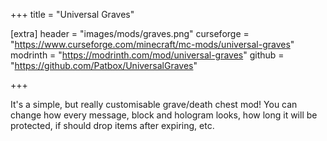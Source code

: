 +++
title = "Universal Graves"

[extra]
header = "images/mods/graves.png"
curseforge = "https://www.curseforge.com/minecraft/mc-mods/universal-graves"
modrinth = "https://modrinth.com/mod/universal-graves"
github = "https://github.com/Patbox/UniversalGraves"

+++

It's a simple, but really customisable grave/death chest mod! You can change how every message, block and hologram looks, how long it will be protected, if should drop items after expiring, etc.